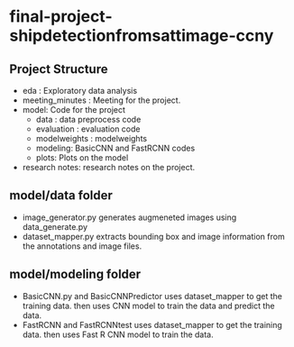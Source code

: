 # final-project-shipdetectionfromsattimage-ccny


## Project Structure
* eda : Exploratory data analysis
* meeting_minutes : Meeting for the project.
* model: Code for the project
  * data : data preprocess code
  * evaluation : evaluation code
  * modelweights : modelweights
  * modeling: BasicCNN and FastRCNN codes
  * plots: Plots on the model
* research notes: research notes on the project.

## model/data folder
* image_generator.py generates augmeneted images using data_generate.py
* dataset_mapper.py extracts bounding box and image information from the annotations and image files.

## model/modeling folder
* BasicCNN.py and BasicCNNPredictor uses dataset_mapper to get the training data. then uses CNN model to train the data and predict the data.
* FastRCNN and FastRCNNtest uses dataset_mapper to get the training data. then uses Fast R CNN model to train the data.

